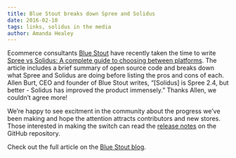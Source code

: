 ```yaml
---
title: Blue Stout breaks down Spree and Solidus
date: 2016-02-10
tags: links, solidus in the media
author: Amanda Healey
---
```


Ecommerce consultants [Blue Stout](http://bluestout.com/) have recently taken the time to write [Spree vs Solidus: A complete guide to choosing between platforms](http://bluestout.com/blog/spree-vs-solidus-ecommerce-platforms). The article includes a brief summary of open source code and breaks down what Spree and Solidus are doing before listing the pros and cons of each. Allen Burt, CEO and founder of Blue Stout writes, &ldquo;[Solidus] is Spree 2.4, but better - Solidus has improved the product immensely.&rdquo; Thanks Allen, we couldn&rsquo;t agree more!

We&rsquo;re happy to see excitment in the community about the progress we&rsquo;ve been making and hope the attention attracts contributors and new stores. Those interested in making the switch can read the [release notes](https://github.com/solidusio/solidus/wiki/Upgrading-from-Spree) on the GitHub repository.

Check out the full article on the [Blue Stout blog](http://bluestout.com/blog/spree-vs-solidus-ecommerce-platforms).
